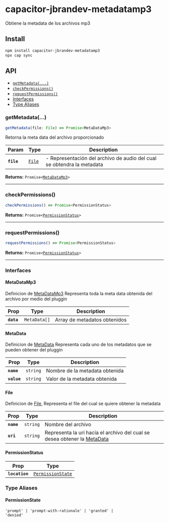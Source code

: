 # capacitor-jbrandev-metadatamp3

Obtiene la metadata de los archivos mp3

## Install

```bash
npm install capacitor-jbrandev-metadatamp3
npx cap sync
```

## API

<docgen-index>

- [`getMetadata(...)`](#getmetadata)
- [`checkPermissions()`](#checkpermissions)
- [`requestPermissions()`](#requestpermissions)
- [Interfaces](#interfaces)
- [Type Aliases](#type-aliases)

</docgen-index>

<docgen-api>
<!--Update the source file JSDoc comments and rerun docgen to update the docs below-->

### getMetadata(...)

```typescript
getMetadata(file: File) => Promise<MetaDataMp3>
```

Retorna la meta data del archivo proporcionado

| Param      | Type                                  | Description                                                            |
| ---------- | ------------------------------------- | ---------------------------------------------------------------------- |
| **`file`** | <code><a href="#file">File</a></code> | - Representación del archivo de audio del cual se obtendra la metadata |

**Returns:** <code>Promise&lt;<a href="#metadatamp3">MetaDataMp3</a>&gt;</code>

---

### checkPermissions()

```typescript
checkPermissions() => Promise<PermissionStatus>
```

**Returns:** <code>Promise&lt;<a href="#permissionstatus">PermissionStatus</a>&gt;</code>

---

### requestPermissions()

```typescript
requestPermissions() => Promise<PermissionStatus>
```

**Returns:** <code>Promise&lt;<a href="#permissionstatus">PermissionStatus</a>&gt;</code>

---

### Interfaces

#### MetaDataMp3

Definicion de <a href="#metadatamp3">MetaDataMp3</a> Representa toda la meta data obtenida del archivo por medio del pluggin

| Prop       | Type                    | Description                  |
| ---------- | ----------------------- | ---------------------------- |
| **`data`** | <code>MetaData[]</code> | Array de metadatos obtenidos |

#### MetaData

Definicion de <a href="#metadata">MetaData</a> Representa cada uno de los metadatos que se pueden obtener del pluggin

| Prop        | Type                | Description                    |
| ----------- | ------------------- | ------------------------------ |
| **`name`**  | <code>string</code> | Nombre de la metadata obtenida |
| **`value`** | <code>string</code> | Valor de la metadata obtenida  |

#### File

Definicion de <a href="#file">File</a>, Representa el file del cual se quiere obtener la metadata

| Prop       | Type                | Description                                                                                      |
| ---------- | ------------------- | ------------------------------------------------------------------------------------------------ |
| **`name`** | <code>string</code> | Nombre del archivo                                                                               |
| **`uri`**  | <code>string</code> | Representa la uri hacía el archivo del cual se desea obtener la <a href="#metadata">MetaData</a> |

#### PermissionStatus

| Prop           | Type                                                        |
| -------------- | ----------------------------------------------------------- |
| **`location`** | <code><a href="#permissionstate">PermissionState</a></code> |

### Type Aliases

#### PermissionState

<code>'prompt' | 'prompt-with-rationale' | 'granted' | 'denied'</code>

</docgen-api>
